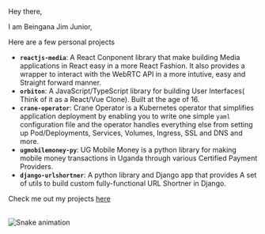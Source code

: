 Hey there,

I am Beingana Jim Junior,

Here are a few personal projects

- **`reactjs-media`**: A React Conponent library that make building Media applications in React easy in a more React Fashion. It also provides a wrapper to interact with the WebRTC API in a more intutive, easy and Straight forward manner.
- **`orbiton`**: A JavaScript/TypeScript library for building User Interfaces( Think of it as a React/Vue Clone). Built at the age of 16.
- **`crane-operator`**: Crane Operator is a Kubernetes operator that simplifies application deployment by enabling you to write one simple `yaml` configuration file and the operator handles everything else from setting up Pod/Deployments, Services, Volumes, Ingress, SSL and DNS and more.
- **`ugmobilemoney-py`**: UG Mobile Money is a python library for making mobile money transactions in Uganda through various Certified Payment Providers.
- **`django-urlshortner`**: A python library and Django app that provides A set of utils to build custom fully-functional URL Shortner in Django.


Check me out my projects [here](https://open.cranom.tech)




<br clear="both">
<img src="https://raw.githubusercontent.com/jim-junior/portfolio/output/snake.svg" alt="Snake animation" />
